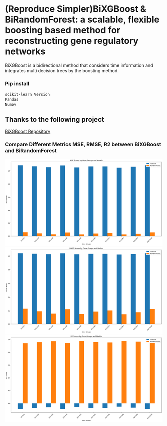 # (Reproduce Simpler)BiXGBoost & BiRandomForest: a scalable, flexible boosting based method for reconstructing gene regulatory networks
BiXGBoost is a bidirectional method that considers time information and integrates multi decision trees by the boosting method.

### Pip install
    scikit-learn Version
    Pandas
    Numpy


## Thanks to the following project
[BiXGBoost Repository](https://github.com/zrq0123/BiXGBoost/tree/master) 

### Compare Different Metrics MSE, RMSE, R2 between BiXGBoost and BiRandomForest
![mse](result_images/visualize_scores_with_grouped_genes/mse.png)
![rmse](result_images/visualize_scores_with_grouped_genes/rmse.png)
![r2](result_images/visualize_scores_with_grouped_genes/r2.png)

       
